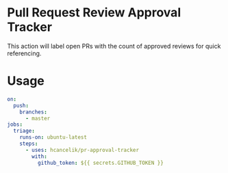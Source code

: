 # Pull Request Review Approval Tracker

This action will label open PRs with the count of approved reviews for quick referencing.

# Usage

```yaml
on:
  push:
    branches:
      - master
jobs:
  triage:
    runs-on: ubuntu-latest
    steps:
      - uses: hcancelik/pr-approval-tracker
        with:
          github_token: ${{ secrets.GITHUB_TOKEN }}
```
